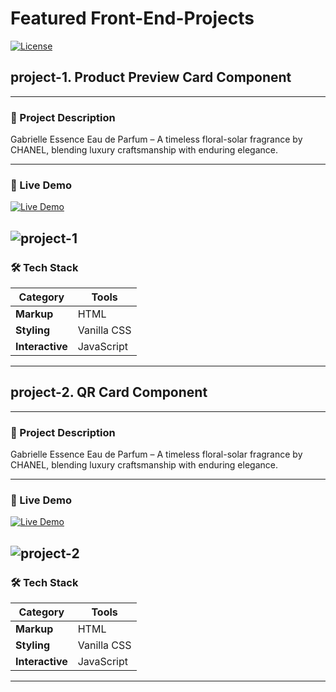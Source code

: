 # Featured Front-End-Projects
<!-- (Use [Shields.io](https://shields.io) for badges!) -->
[![License](https://img.shields.io/badge/license-MIT-blue.svg)](LICENSE)  

## project-1. Product Preview Card Component
---
### 🌟 Project Description
Gabrielle Essence Eau de Parfum – A timeless floral-solar fragrance by CHANEL, blending luxury craftsmanship with enduring elegance.

---
### **🚀 Live Demo**  
[![Live Demo](https://img.shields.io/badge/demo-live-green.svg)](https://de-furkan.github.io/Front-End-Projects/project-1/src/index.html)

![project-1](https://github.com/user-attachments/assets/be12e239-f318-48eb-af46-3b94db7f5d36)
---

### **🛠️ Tech Stack**  
| Category       | Tools                                                                 |  
|----------------|-----------------------------------------------------------------------|  
| **Markup**     | HTML        |
| **Styling**    | Vanilla CSS |  
|**Interactive** | JavaScript  |
---

## project-2. QR Card Component
---
### 🌟 Project Description
Gabrielle Essence Eau de Parfum – A timeless floral-solar fragrance by CHANEL, blending luxury craftsmanship with enduring elegance.

---
### **🚀 Live Demo**  
[![Live Demo](https://img.shields.io/badge/demo-live-green.svg)](https://de-furkan.github.io/Front-End-Projects/project-2/src/index.html)

![project-2](https://github.com/user-attachments/assets/1886dbd8-e767-4379-a17e-2da099fa96e5)
---

### **🛠️ Tech Stack**  
| Category       | Tools                                                                 |  
|----------------|-----------------------------------------------------------------------|  
| **Markup**     | HTML        |
| **Styling**    | Vanilla CSS |  
|**Interactive** | JavaScript  |
---
